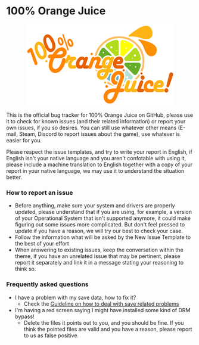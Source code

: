 # 100% Orange Juice

<p align="center">
  <img src="https://github.com/FruitbatFactory/100-Orange-Juice/raw/refs/heads/main/imgs/logo.png">
</p>

This is the official bug tracker for 100% Orange Juice on GitHub, please use it to check for known issues (and their related information) or report your own issues, if you so desires. You can still use whatever other means (E-mail, Steam, Discord to report issues about the game), use whatever is easier for you.

Please respect the issue templates, and try to write your report in English, if English isn't your native language and you aren't confotable with using it, please include a machine translation to English together with a copy of your report in your native language, we may use it to understand the situation better.

### How to report an issue

- Before anything, make sure your system and drivers are properly updated, please understand that if you are using, for example, a version of your Operational System that isn't supported anymore, it could make figuring out some issues more complicated. But don't feel pressed to update if you have a reason, we will try our best to check your case.
- Follow the information what will be asked by the New Issue Template to the best of your effort
- When answering to existing issues, keep the conversation within the theme, if you have an unrelated issue that may be pertinent, please report it separately and link it in a message stating your reasoning to think so.

### Frequently asked questions

- I have a problem with my save data, how to fix it?
  - Check the [Guideline on how to deal with save related problems](https://github.com/FruitbatFactory/100-Orange-Juice/blob/main/help/save-guide.md)
- I'm having a red screen saying I might have installed some kind of DRM bypass!
  - Delete the files it points out to you, and you should be fine. If you think the pointed files are valid and you have a reason, please report to us as false positive.
    
